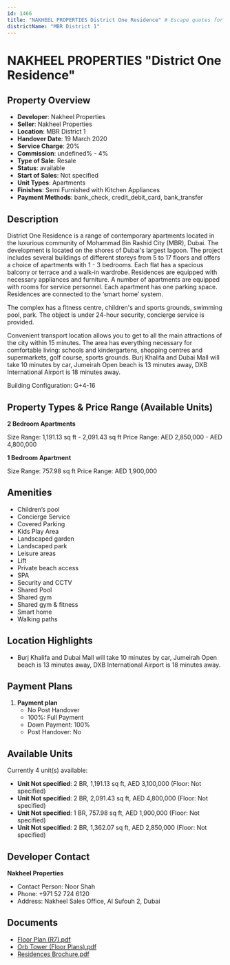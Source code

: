 ```yaml
---
id: 1466
title: "NAKHEEL PROPERTIES District One Residence" # Escape quotes for YAML string
districtName: "MBR District 1"
---
```


# NAKHEEL PROPERTIES "District One Residence"

## Property Overview
- **Developer**: Nakheel Properties
- **Seller**: Nakheel Properties
- **Location**: MBR District 1
- **Handover Date**: 19 March 2020
- **Service Charge**: 20%
- **Commission**: undefined% - 4%
- **Type of Sale**: Resale
- **Status**: available
- **Start of Sales**: Not specified
- **Unit Types**: Apartments
- **Finishes**: Semi Furnished with Kitchen Appliances
- **Payment Methods**: bank_check, credit_debit_card, bank_transfer

## Description
District One Residence is a range of contemporary apartments located in the luxurious community of Mohammad Bin Rashid City (MBR), Dubai. The development is located on the shores of Dubai's largest lagoon. The project includes several buildings of different storeys from 5 to 17 floors and offers a choice of apartments with 1 - 3 bedrooms. Each flat has a spacious balcony or terrace and a walk-in wardrobe. Residences are equipped with necessary appliances and furniture. A number of apartments are equipped with rooms for service personnel. Each apartment has one parking space. Residences are connected to the ‘smart home’ system.

The complex has a fitness centre, children's and sports grounds, swimming pool, park. The object is under 24-hour security, concierge service is provided.

Convenient transport location allows you to get to all the main attractions of the city within 15 minutes. The area has everything necessary for comfortable living: schools and kindergartens, shopping centres and supermarkets, golf course, sports grounds. Burj Khalifa and Dubai Mall will take 10 minutes by car, Jumeirah Open beach is 13 minutes away, DXB International Airport is 18 minutes away.

Building Configuration: G+4-16

## Property Types & Price Range (Available Units)
**2 Bedroom Apartments**

Size Range: 1,191.13 sq ft - 2,091.43 sq ft
Price Range: AED 2,850,000 - AED 4,800,000

**1 Bedroom Apartment**

Size Range: 757.98 sq ft
Price Range: AED 1,900,000

## Amenities
- Children’s pool
- Concierge Service
- Covered Parking
- Kids Play Area
- Landscaped garden
- Landscaped park
- Leisure areas
- Lift
- Private beach access
- SPA
- Security and CCTV
- Shared Pool
- Shared gym
- Shared gym & fitness
- Smart home
- Walking paths

## Location Highlights
- Burj Khalifa and Dubai Mall will take 10 minutes by car, Jumeirah Open beach is 13 minutes away, DXB International Airport is 18 minutes away.

## Payment Plans
1. **Payment plan**
   - No Post Handover
   - 100%: Full Payment
   - Down Payment: 100%
   - Post Handover: No

## Available Units
Currently 4 unit(s) available:
- **Unit Not specified**: 2 BR, 1,191.13 sq ft, AED 3,100,000 (Floor: Not specified)
- **Unit Not specified**: 2 BR, 2,091.43 sq ft, AED 4,800,000 (Floor: Not specified)
- **Unit Not specified**: 1 BR, 757.98 sq ft, AED 1,900,000 (Floor: Not specified)
- **Unit Not specified**: 2 BR, 1,362.07 sq ft, AED 2,850,000 (Floor: Not specified)

## Developer Contact
**Nakheel Properties**
- Contact Person: Noor Shah
- Phone: +971 52 724 6120
- Address: Nakheel Sales Office, Al Sufouh 2, Dubai

## Documents
- [Floor Plan (R7).pdf](https://cdn.geniemap.net/2024/03/19/6GN9rMLgxaKRyO0y4624Eyox2NFap5YzYuUC4wvJ.pdf)
- [Orb Tower (Floor Plans).pdf](https://cdn.geniemap.net/2024/03/19/BcJI3Jxif5EWdyKUPD5s0vQ5BkEEUAht4b7cTpEc.pdf)
- [Residences Brochure.pdf](https://cdn.geniemap.net/2024/03/19/GUntZA3rqWfP4f1nVxR9McG0HAFOkmHaHSSeFE7r.pdf)
